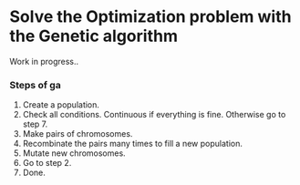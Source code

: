 # Solve the Optimization problem with the Genetic algorithm

Work in progress..

### Steps of ga

1. Create a population.
2. Check all conditions. Continuous if everything is fine. Otherwise go to step 7.
3. Make pairs of chromosomes.
4. Recombinate the pairs many times to fill a new population.
5. Mutate new chromosomes.
6. Go to step 2.
7. Done.
